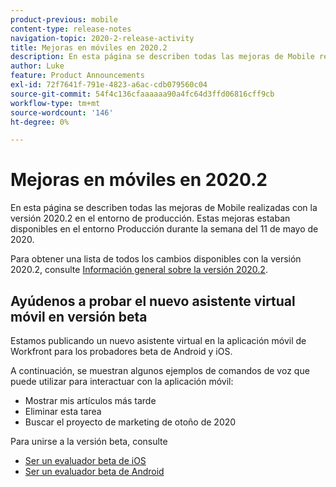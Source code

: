 ```yaml
---
product-previous: mobile
content-type: release-notes
navigation-topic: 2020-2-release-activity
title: Mejoras en móviles en 2020.2
description: En esta página se describen todas las mejoras de Mobile realizadas con la versión 2020.2 en el entorno de producción. Estas mejoras estaban disponibles en el entorno Producción durante la semana del 11 de mayo de 2020.
author: Luke
feature: Product Announcements
exl-id: 72f7641f-791e-4823-a6ac-cdb079560c04
source-git-commit: 54f4c136cfaaaaaa90a4fc64d3ffd06816cff9cb
workflow-type: tm+mt
source-wordcount: '146'
ht-degree: 0%

---
```


# Mejoras en móviles en 2020.2

En esta página se describen todas las mejoras de Mobile realizadas con la versión 2020.2 en el entorno de producción. Estas mejoras estaban disponibles en el entorno Producción durante la semana del 11 de mayo de 2020.

Para obtener una lista de todos los cambios disponibles con la versión 2020.2, consulte [Información general sobre la versión 2020.2](../../../product-announcements/product-releases/2020.2.-release-activity/2020.2-release-overview.md).

## Ayúdenos a probar el nuevo asistente virtual móvil en versión beta

Estamos publicando un nuevo asistente virtual en la aplicación móvil de Workfront para los probadores beta de Android y iOS.

A continuación, se muestran algunos ejemplos de comandos de voz que puede utilizar para interactuar con la aplicación móvil:

* Mostrar mis artículos más tarde
* Eliminar esta tarea
* Buscar el proyecto de marketing de otoño de 2020

Para unirse a la versión beta, consulte

* [Ser un evaluador beta de iOS](../../../workfront-basics/mobile-apps/using-the-workfront-mobile-app/ios-beta-tester.md)
* [Ser un evaluador beta de Android](../../../workfront-basics/mobile-apps/using-the-workfront-mobile-app/android-beta-tester.md)
